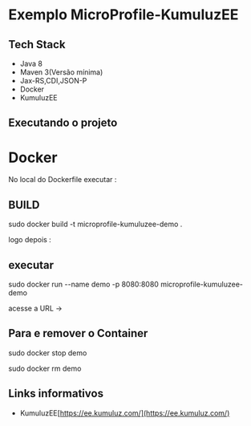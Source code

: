 # Exemplo MicroProfile-KumuluzEE

## Tech Stack
* Java 8
* Maven 3(Versão mínima)
* Jax-RS,CDI,JSON-P 
* Docker
* KumuluzEE

## Executando o projeto



# Docker

No local do Dockerfile executar :

## BUILD 

sudo docker build -t microprofile-kumuluzee-demo . 

logo depois :

## executar

sudo docker run --name demo -p 8080:8080 microprofile-kumuluzee-demo

acesse a URL -> 

## Para e remover o Container

sudo docker stop demo

sudo docker rm demo

## Links informativos

* KumuluzEE[https://ee.kumuluz.com/](https://ee.kumuluz.com/)
